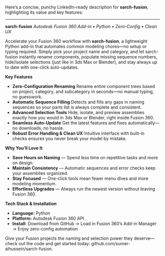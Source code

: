 Here’s a concise, punchy LinkedIn-ready description for **sarch-fusion**, highlighting its value and key features:

---

**sarch-fusion**
*Autodesk Fusion 360 Add-in • Python • Zero-Config • Clean UX*

Accelerate your Fusion 360 workflow with **sarch-fusion**, a lightweight Python add-in that automates common modeling chores—no setup or typing required. Simply pick your project name and category, and let sarch-fusion instantly rename components, populate missing sequence numbers, hide/isolate selections (just like in 3ds Max or Blender), and stay always up to date with one-click auto-updates.

**Key Features**

* **Zero-Configuration Renaming**
  Rename entire component trees based on project, category, and subcategory in seconds—no manual typing, no guesswork.
* **Automatic Sequence Filling**
  Detects and fills any gaps in naming sequences so your parts list is always complete and consistent.
* **Advanced Selection Tools**
  Hide, isolate, and preview assemblies exactly how you would in 3ds Max or Blender, right inside Fusion 360.
* **Seamless Auto-Update**
  Get the latest features and fixes automatically—no downloads, no hassle.
* **Robust Error Handling & Clean UX**
  Intuitive interface with built-in checks ensures you never break your model by mistake.

**Why You’ll Love It**

* **Save Hours on Naming** — Spend less time on repetitive tasks and more on design.
* **Maintain Consistency** — Automatic sequences and error checks keep your assemblies organized.
* **Stay Focused** — One-click tools mean fewer menu dives and more modeling momentum.
* **Effortless Upgrades** — Always run the newest version without leaving Fusion 360.

**Tech Stack & Installation**

* **Language:** Python
* **Platform:** Autodesk Fusion 360 API
* **Install:** Download from GitHub → Load in Fusion 360’s Add-in Manager → Enjoy zero-config automation

Give your Fusion projects the naming and selection power they deserve—check out the code and get started today: github.com/sumer-alhussein/sarch-fusion.
